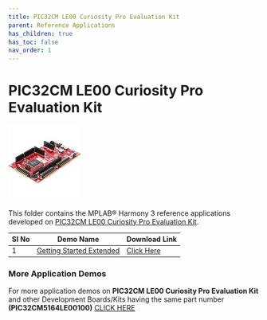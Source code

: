 ```yaml
---
title: PIC32CM LE00 Curiosity Pro Evaluation Kit
parent: Reference Applications
has_children: true
has_toc: false
nav_order: 1
---
```

# PIC32CM LE00 Curiosity Pro Evaluation Kit
<h4 align="left"> <img src = "image.jpg"> </h4>

This folder contains the MPLAB® Harmony 3 reference applications developed on [PIC32CM LE00 Curiosity Pro Evaluation Kit](https://www.microchip.com/en-us/development-tool/EV80P12A).

|SI No| Demo Name | Download Link |
| --- | --- | -- |
| 1 | [Getting Started Extended](./pic32cm_le00_cpro_getting_started_ext/readme.md) | [Click Here](https://github.com/Microchip-MPLAB-Harmony/reference_apps/releases/latest/download/pic32cm_le00_cpro_getting_started_ext.zip) |

### More Application Demos

For more application demos on **PIC32CM LE00 Curiosity Pro Evaluation Kit** and other Development Boards/Kits having the same part number **(PIC32CM5164LE00100)** <a href="https://mplab-discover.microchip.com/v1/itemtype/com.microchip.ide.project?s0=PIC32CM5164LE00100" target="_blank"> CLICK HERE </a>
